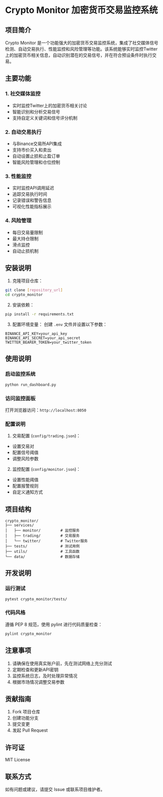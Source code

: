 # Crypto Monitor 加密货币交易监控系统

## 项目简介

Crypto Monitor 是一个功能强大的加密货币交易监控系统，集成了社交媒体信号检测、自动交易执行、性能监控和风险管理等功能。该系统能够实时监控Twitter上的加密货币相关信息，自动识别潜在的交易信号，并在符合预设条件时执行交易。

## 主要功能

### 1. 社交媒体监控
- 实时监控Twitter上的加密货币相关讨论
- 智能识别和分析交易信号
- 支持自定义关键词和信号评分机制

### 2. 自动交易执行
- 与Binance交易所API集成
- 支持市价买入和卖出
- 自动设置止损和止盈订单
- 智能风险管理和仓位控制

### 3. 性能监控
- 实时监控API调用延迟
- 追踪交易执行时间
- 记录错误和警告信息
- 可视化性能指标展示

### 4. 风险管理
- 每日交易量限制
- 最大持仓限制
- 滑点监控
- 自动止损机制

## 安装说明

1. 克隆项目仓库：
```bash
git clone [repository_url]
cd crypto_monitor
```

2. 安装依赖：
```bash
pip install -r requirements.txt
```

3. 配置环境变量：
创建 `.env` 文件并设置以下参数：
```
BINANCE_API_KEY=your_api_key
BINANCE_API_SECRET=your_api_secret
TWITTER_BEARER_TOKEN=your_twitter_token
```

## 使用说明

### 启动监控系统
```bash
python run_dashboard.py
```

### 访问监控面板
打开浏览器访问：`http://localhost:8050`

### 配置说明

1. 交易配置 (`config/trading.json`)：
- 设置交易对
- 配置信号阈值
- 调整风险参数

2. 监控配置 (`config/monitor.json`)：
- 设置性能阈值
- 配置报警规则
- 自定义通知方式

## 项目结构

```
crypto_monitor/
├── services/
│   ├── monitor/         # 监控服务
│   ├── trading/         # 交易服务
│   └── twitter/         # Twitter服务
├── tests/               # 测试用例
├── utils/               # 工具函数
└── data/                # 数据存储
```

## 开发说明

### 运行测试
```bash
pytest crypto_monitor/tests/
```

### 代码风格
遵循 PEP 8 规范，使用 pylint 进行代码质量检查：
```bash
pylint crypto_monitor
```

## 注意事项

1. 请确保在使用真实账户前，先在测试网络上充分测试
2. 定期检查和更新API密钥
3. 监控系统日志，及时处理异常情况
4. 根据市场情况调整交易参数

## 贡献指南

1. Fork 项目仓库
2. 创建功能分支
3. 提交变更
4. 发起 Pull Request

## 许可证

MIT License

## 联系方式

如有问题或建议，请提交 Issue 或联系项目维护者。 